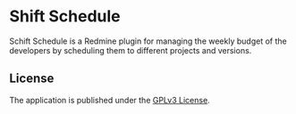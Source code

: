 # Shift Schedule
Schift Schedule is a Redmine plugin for managing the weekly budget of the developers by scheduling them to different projects and versions.

## License
The application is published under the [GPLv3 License](https://www.gnu.org/licenses/gpl-3.0.html).
